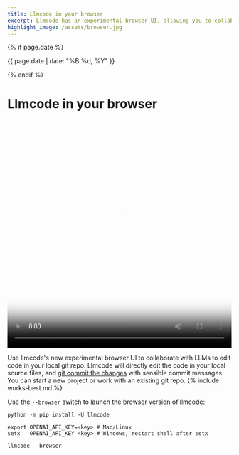 ```yaml
---
title: Llmcode in your browser
excerpt: Llmcode has an experimental browser UI, allowing you to collaborate with LLMs on code in your local git repo.
highlight_image: /assets/browser.jpg
---
```

{% if page.date %}
<p class="post-date">{{ page.date | date: "%B %d, %Y" }}</p>
{% endif %}

# Llmcode in your browser

<div class="video-container">
  <video controls loop poster="/assets/browser.jpg">
    <source src="/assets/llmcode-browser-social.mp4" type="video/mp4">
    <a href="/assets/llmcode-browser-social.mp4">Llmcode browser UI demo video</a>
  </video>
</div>

<style>
.video-container {
  position: relative;
  padding-bottom: 101.89%; /* 1080 / 1060 = 1.0189 */
  height: 0;
  overflow: hidden;
}

.video-container video {
  position: absolute;
  top: 0;
  left: 0;
  width: 100%;
  height: 100%;
}
</style>

Use llmcode's new experimental browser UI to collaborate with LLMs
to edit code in your local git repo.
Llmcode will directly edit the code in your local source files,
and [git commit the changes](https://llm.khulnasoft.com/docs/git.html)
with sensible commit messages.
You can start a new project or work with an existing git repo.
{% include works-best.md %}

Use the `--browser` switch to launch the browser version of llmcode:

```
python -m pip install -U llmcode

export OPENAI_API_KEY=<key> # Mac/Linux
setx   OPENAI_API_KEY <key> # Windows, restart shell after setx

llmcode --browser
```

